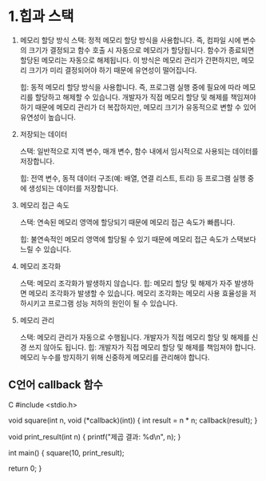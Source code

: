# 1.힙과 스택
1. 메모리 할당 방식
    스택: 
     정적 메모리 할당 방식을 사용합니다. 즉, 컴파일 시에 변수의 크기가 결정되고 함수 호출 시 자동으로 메모리가 할당됩니다. 함수가 종료되면 할당된 메모리는 자동으로 해제됩니다. 이 방식은 메모리 관리가 간편하지만, 메모리 크기가 미리 결정되어야 하기 때문에 유연성이 떨어집니다.
    
    힙:
     동적 메모리 할당 방식을 사용합니다. 즉, 프로그램 실행 중에 필요에 따라 메모리를 할당하고 해제할 수 있습니다. 개발자가 직접 메모리 할당 및 해제를 책임져야 하기 때문에 메모리 관리가 더 복잡하지만, 메모리 크기가 유동적으로 변할 수 있어 유연성이 높습니다.
2. 저장되는 데이터

    스택: 
     일반적으로 지역 변수, 매개 변수, 함수 내에서 임시적으로 사용되는 데이터를 저장합니다.

    힙: 
     전역 변수, 동적 데이터 구조(예: 배열, 연결 리스트, 트리) 등 프로그램 실행 중에 생성되는 데이터를 저장합니다.
3. 메모리 접근 속도

    스택:
     연속된 메모리 영역에 할당되기 때문에 메모리 접근 속도가 빠릅니다.

    힙:
     불연속적인 메모리 영역에 할당될 수 있기 때문에 메모리 접근 속도가 스택보다 느릴 수 있습니다.
4. 메모리 조각화

    스택:
     메모리 조각화가 발생하지 않습니다.
    힙:
     메모리 할당 및 해제가 자주 발생하면 메모리 조각화가 발생할 수 있습니다. 메모리 조각화는 메모리 사용 효율성을 저하시키고 프로그램 성능 저하의 원인이 될 수 있습니다.
5. 메모리 관리

    스택:
     메모리 관리가 자동으로 수행됩니다. 개발자가 직접 메모리 할당 및 해제를 신경 쓰지 않아도 됩니다.
    힙: 
     개발자가 직접 메모리 할당 및 해제를 책임져야 합니다. 메모리 누수를 방지하기 위해 신중하게 메모리를 관리해야 합니다.
## C언어 callback 함수

C
#include <stdio.h>

void square(int n, void (*callback)(int)) {
  int result = n * n;
  callback(result);
}

void print_result(int n) {
  printf("제곱 결과: %d\n", n);
}

int main() {
  square(10, print_result);

  return 0;
}


